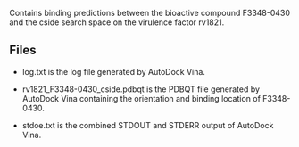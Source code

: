 Contains binding predictions between the bioactive compound F3348-0430 and the cside search space on the virulence factor rv1821.

## Files

- log.txt is the log file generated by AutoDock Vina.

- rv1821_F3348-0430_cside.pdbqt is the PDBQT file generated by AutoDock Vina containing the orientation and binding location of F3348-0430.

- stdoe.txt is the combined STDOUT and STDERR output of AutoDock Vina.

